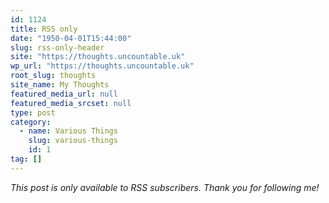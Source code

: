 ```yaml
---
id: 1124
title: RSS only
date: "1950-04-01T15:44:00"
slug: rss-only-header
site: "https://thoughts.uncountable.uk"
wp_url: "https://thoughts.uncountable.uk"
root_slug: thoughts
site_name: My Thoughts
featured_media_url: null
featured_media_srcset: null
type: post
category:
  - name: Various Things
    slug: various-things
    id: 1
tag: []
---
```



<p style="padding-bottom:35px;font-style: italic;"><i>This post is only available to RSS subscribers.  Thank you for following me!</i></p>
